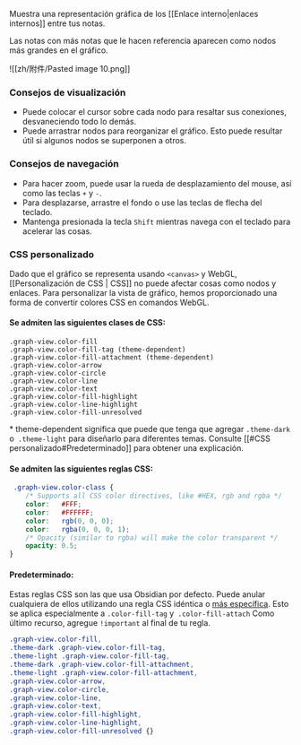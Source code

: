 Muestra una representación gráfica de los  [[Enlace interno|enlaces internos]]  entre tus notas.

Las notas con más notas que le hacen referencia aparecen como nodos más grandes en el gráfico.


![[zh/附件/Pasted image 10.png]]


### Consejos de visualización

- Puede colocar el cursor sobre cada nodo para resaltar sus conexiones, desvaneciendo todo lo demás.
- Puede arrastrar nodos para reorganizar el gráfico. Esto puede resultar útil si algunos nodos se superponen a otros.


### Consejos de navegación

- Para hacer zoom, puede usar la rueda de desplazamiento del mouse, así como las teclas `+` y `-`.
- Para desplazarse, arrastre el fondo o use las teclas de flecha del teclado.
- Mantenga presionada la tecla `Shift` mientras navega con el teclado para acelerar las cosas.


### CSS personalizado

Dado que el gráfico se representa usando `<canvas>` y WebGL, [[Personalización de CSS | CSS]] no puede afectar cosas como nodos y enlaces. Para personalizar la vista de gráfico, hemos proporcionado una forma de convertir colores CSS en comandos WebGL.


#### Se admiten las siguientes clases de CSS:

```
.graph-view.color-fill
.graph-view.color-fill-tag (theme-dependent)
.graph-view.color-fill-attachment (theme-dependent)
.graph-view.color-arrow
.graph-view.color-circle
.graph-view.color-line
.graph-view.color-text
.graph-view.color-fill-highlight
.graph-view.color-line-highlight
.graph-view.color-fill-unresolved
```

\* theme-dependent significa que puede que tenga que agregar `.theme-dark` o` .theme-light` para diseñarlo para diferentes temas. Consulte [[#CSS personalizado#Predeterminado]] para obtener una explicación.

#### Se admiten las siguientes reglas CSS:

```css
 .graph-view.color-class {
	/* Supports all CSS color directives, like #HEX, rgb and rgba */
	color:   #FFF;
	color:   #FFFFFF;
	color:   rgb(0, 0, 0);
	color:   rgba(0, 0, 0, 1);
	/* Opacity (similar to rgba) will make the color transparent */
	opacity: 0.5;
}
```

#### Predeterminado:


Estas reglas CSS son las que usa Obsidian por defecto. Puede anular cualquiera de ellos utilizando una regla CSS idéntica o [más específica](https://developer.mozilla.org/en-US/docs/Web/CSS/Specificity). Esto se aplica especialmente a `.color-fill-tag` y` .color-fill-attach` Como último recurso, agregue `!important` al final de tu regla.

```css
.graph-view.color-fill,
.theme-dark .graph-view.color-fill-tag,
.theme-light .graph-view.color-fill-tag,
.theme-dark .graph-view.color-fill-attachment,
.theme-light .graph-view.color-fill-attachment,
.graph-view.color-arrow,
.graph-view.color-circle,
.graph-view.color-line,
.graph-view.color-text,
.graph-view.color-fill-highlight,
.graph-view.color-line-highlight,
.graph-view.color-fill-unresolved {}
```